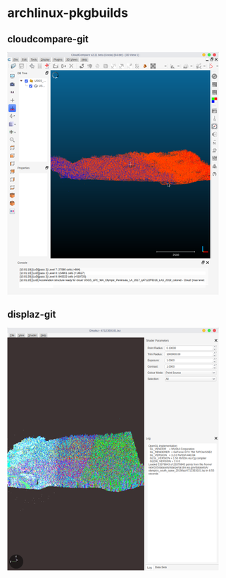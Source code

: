 # archlinux-pkgbuilds
## cloudcompare-git
![cloudcompare-git Screenshot](https://raw.githubusercontent.com/nickmcummins/archlinux-pkgbuilds/master/screenshots/cloudcompare-git.png)
## displaz-git
![displaz-git Screenshot](https://raw.githubusercontent.com/nickmcummins/archlinux-pkgbuilds/master/screenshots/displaz-git.png)
